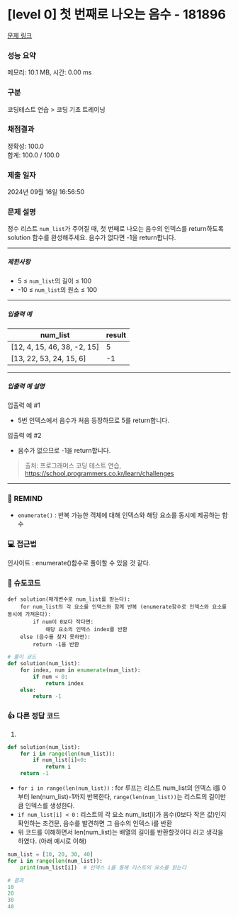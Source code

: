 # [level 0] 첫 번째로 나오는 음수 - 181896 

[문제 링크](https://school.programmers.co.kr/learn/courses/30/lessons/181896) 

### 성능 요약

메모리: 10.1 MB, 시간: 0.00 ms

### 구분

코딩테스트 연습 > 코딩 기초 트레이닝

### 채점결과

정확성: 100.0<br/>합계: 100.0 / 100.0

### 제출 일자

2024년 09월 16일 16:56:50

### 문제 설명

<p>정수 리스트 <code>num_list</code>가 주어질 때, 첫 번째로 나오는 음수의 인덱스를 return하도록 solution 함수를 완성해주세요. 음수가 없다면 -1을 return합니다.</p>

<hr>

<h5>제한사항</h5>

<ul>
<li>5 ≤ <code>num_list</code>의 길이 ≤ 100</li>
<li>-10 ≤ <code>num_list</code>의 원소 ≤ 100</li>
</ul>

<hr>

<h5>입출력 예</h5>
<table class="table">
        <thead><tr>
<th>num_list</th>
<th>result</th>
</tr>
</thead>
        <tbody><tr>
<td>[12, 4, 15, 46, 38, -2, 15]</td>
<td>5</td>
</tr>
<tr>
<td>[13, 22, 53, 24, 15, 6]</td>
<td>-1</td>
</tr>
</tbody>
      </table>
<hr>

<h5>입출력 예 설명</h5>

<p>입출력 예 #1</p>

<ul>
<li>5번 인덱스에서 음수가 처음 등장하므로 5를 return합니다.</li>
</ul>

<p>입출력 예 #2</p>

<ul>
<li>음수가 없으므로 -1을 return합니다.</li>
</ul>


> 출처: 프로그래머스 코딩 테스트 연습, https://school.programmers.co.kr/learn/challenges
---
### 🤔 REMIND
- `enumerate()` : 반복 가능한 객체에 대해 인덱스와 해당 요소를 동시에 제공하는 함수

### 💻 접근법
인사이트 : enumerate()함수로 풀이할 수 있을 것 같다.

### 📝 슈도코드
```
def solution(매개변수로 num_list를 받는다):
    for num_list의 각 요소를 인덱스와 함께 반복 (enumerate함수로 인덱스와 요소를 동시에 가져온다):
        if num이 0보다 작다면:
            해당 요소의 인덱스 index를 반환
    else (음수를 찾지 못하면):
        return -1을 반환
```
```python
# 풀이 코드
def solution(num_list):
    for index, num in enumerate(num_list):
        if num < 0:
            return index
    else:
        return -1
```

### 👍 다른 정답 코드
1.
```python
def solution(num_list):
    for i in range(len(num_list)):
        if num_list[i]<0:
            return i
    return -1
```
- `for i in range(len(num_list))` : for 루프는 리스트 num_list의 인덱스 i를 0부터 len(num_list)-1까지 반복한다, `range(len(num_list))`는 리스트의 길이만큼 인덱스를 생성한다.
- `if num_list[i] < 0` : 리스트의 각 요소 num_list[i]가 음수(0보다 작은 값)인지 확인하는 조건문, 음수를 발견하면 그 음수의 인덱스 i를 반환
- 위 코드를 이해하면서 len(num_list)는 배열의 길이를 반환할것이다 라고 생각을 하였다. (아래 예시로 이해)
```python
num_list = [10, 20, 30, 40]
for i in range(len(num_list)):
    print(num_list[i])  # 인덱스 i를 통해 리스트의 요소를 읽는다

# 결과
10
20
30
40
```
